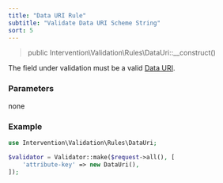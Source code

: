```yaml
---
title: "Data URI Rule"
subtitle: "Validate Data URI Scheme String"
sort: 5
---
```


> public Intervention\Validation\Rules\DataUri::__construct()

The field under validation must be a valid [Data URI](https://en.wikipedia.org/wiki/Data_URI_scheme).

### Parameters

none

### Example

```php
use Intervention\Validation\Rules\DataUri;

$validator = Validator::make($request->all(), [
    'attribute-key' => new DataUri(),
]);
```
